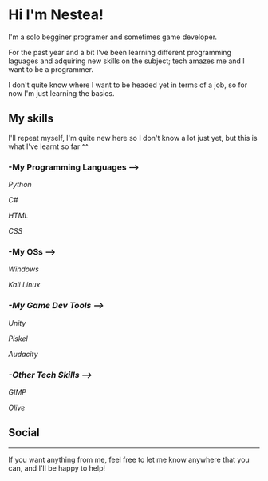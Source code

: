 # Hi I'm Nestea!
I'm a solo begginer programer and sometimes game developer.

For the past year and a bit I've been learning different programming laguages and adquiring new skills on the subject; tech amazes me and I want to be a programmer. 

I don't quite know where I want to be headed yet in terms of a job, so for now I'm just learning the basics.



## My skills

I'll repeat myself, I'm quite new here so I don't know a lot just yet, but this is what I've learnt so far ^^

### **-My Programming Languages -->**

 *Python*
 
 *C#*
 
 *HTML*
 
 *CSS*
 
### **-My OSs -->**
 
  *Windows*
  
  *Kali Linux*
 
 ### *-My Game Dev Tools -->*
 
  *Unity*
  
  *Piskel*
  
  *Audacity*
  
 ### *-Other Tech Skills -->*
 
  *GIMP*
  
  *Olive*
 
 
 
 ## Social
 
 
 ---

If you want anything from me, feel free to let me know anywhere that you can, and I'll be happy to help!


<!---
Nestea009/Nestea009 is a ✨ special ✨ repository because its `README.md` (this file) appears on your GitHub profile.
You can click the Preview link to take a look at your changes.
--->
